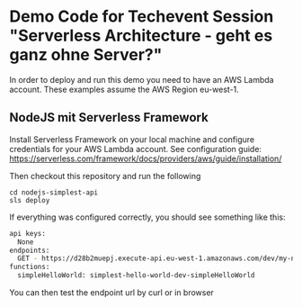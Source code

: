 # Demo Code for Techevent Session "Serverless Architecture - geht es ganz ohne Server?"
In order to deploy and run this demo you need to have an AWS Lambda account. These examples assume the AWS Region eu-west-1.

## NodeJS mit Serverless Framework
Install Serverless Framework on your local machine and configure credentials for your AWS Lambda account. See configuration guide: 
https://serverless.com/framework/docs/providers/aws/guide/installation/

Then checkout this repository and run the following
```shell
cd nodejs-simplest-api
sls deploy
```

If everything was configured correctly, you should see something like this:
```bash
api keys:
  None
endpoints:
  GET - https://d28b2muepj.execute-api.eu-west-1.amazonaws.com/dev/my-nodejs-service
functions:
  simpleHelloWorld: simplest-hello-world-dev-simpleHelloWorld
```

You can then test the endpoint url by curl or in browser
